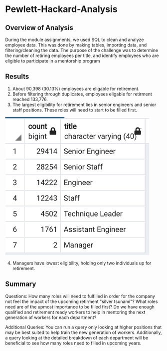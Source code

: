 # Pewlett-Hackard-Analysis

## Overview of Analysis 

During the module assignments, we used SQL to clean and analyze employee data. This was done by making tables, importing data, and filtering/cleaning the data. The purpose of the challenge was to determine the number of retiring employees per title, and identify employees who are eligible to participate in a mentorship program


## Results 

1) About 90,398 (30.13%) employees are eligable for retirement. 
2) Before filtering through duplicates, employees eligable for retirment reached 133,776. 
3) The largest eligibility for retirement lies in senior engineers and senior staff positions. These roles will need to start to be filled first. 

![this is a picture](https://github.com/cmmoreno9/Pewlett-Hackard-Analysis/blob/05a1b8dbbb871237dbf9717b54fa020fcf919dd9/retirment_titles_pic.png)

 4) Managers have lowest eligibility, holding only two individuals up for retirement.

## Summary 

Questions:
How many roles will need to fulfilled in order for the company not feel the impact of the upcoming retirment "silver tsunami"?
What roles need are of the upmost importance to be filled first?
Do we have enough qualified and retirement ready workers to help in mentoring the next generation of workers for each department?

Additional Queries: 
You can run a query only looking at higher positions that may be best suited to help train the new generation of workers. Additionally, a query looking at the detailed breakdown of each department will be beneficial to see how many roles need to filled in upcoming years. 
